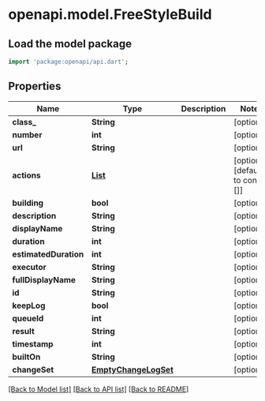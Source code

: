 # openapi.model.FreeStyleBuild

## Load the model package
```dart
import 'package:openapi/api.dart';
```

## Properties
Name | Type | Description | Notes
------------ | ------------- | ------------- | -------------
**class_** | **String** |  | [optional] 
**number** | **int** |  | [optional] 
**url** | **String** |  | [optional] 
**actions** | [**List<CauseAction>**](CauseAction.md) |  | [optional] [default to const []]
**building** | **bool** |  | [optional] 
**description** | **String** |  | [optional] 
**displayName** | **String** |  | [optional] 
**duration** | **int** |  | [optional] 
**estimatedDuration** | **int** |  | [optional] 
**executor** | **String** |  | [optional] 
**fullDisplayName** | **String** |  | [optional] 
**id** | **String** |  | [optional] 
**keepLog** | **bool** |  | [optional] 
**queueId** | **int** |  | [optional] 
**result** | **String** |  | [optional] 
**timestamp** | **int** |  | [optional] 
**builtOn** | **String** |  | [optional] 
**changeSet** | [**EmptyChangeLogSet**](EmptyChangeLogSet.md) |  | [optional] 

[[Back to Model list]](../README.md#documentation-for-models) [[Back to API list]](../README.md#documentation-for-api-endpoints) [[Back to README]](../README.md)


